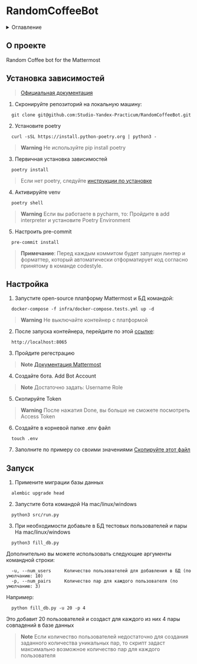 # RandomCoffeeBot
<details>
  <summary>Оглавление</summary>
  <ol>
    <li>
      <a href="#описание">О проекте</a>
      <ul>
        <li><a href="#зависимости">Установка зависимостей</a></li>
      </ul>
    </li>
    <li>
      <a href="#настройка">Настройка</a>
      <ul>
        <li><a href="#запуск">Запуск</a></li>
      </ul>
    </li>
  </ol>
</details>

## О проекте [](#описание)
Random Coffee bot for the Mattermost
## Установка зависимостей [](#зависимости)
> [Официальная документация](https://python-poetry.org/docs/)

1. Скронируйте репозиторий на локальную машину:
  ```
    git clone git@github.com:Studio-Yandex-Practicum/RandomCoffeeBot.git
  ```

2. Установите poetry
  ```
    curl -sSL https://install.python-poetry.org | python3 -
  ```
> **Warning**
> Не используйте pip install poetry

3. Первичная установка зависимостей
  ```
    poetry install
  ```
> Если нет poetry, следуйте [инструкции по установке](https://python-poetry.org/docs/#installing-with-the-official-installer)
4. Активируйте venv
  ```
    poetry shell
  ```
> **Warning**
> Если вы работаете в pycharm, то:
> Пройдите в add interpreter и установите Poetry Environment

5. Настроить pre-commit
  ```
    pre-commit install
  ```
> **Примечание**:
  > Перед каждым коммитом будет запущен линтер и форматтер,
  > который автоматически отформатирует код
  > согласно принятому в команде codestyle.

## Настройка [](#настройка)
1. Запустите open-source платформу Mattermost и БД командой:
  ```
    docker-compose -f infra/docker-compose.tests.yml up -d
  ```
> **Warning**
> Не выключайте контейнер с платформой

2. После запуска контейнера, перейдите по этой [ссылке](http://localhost:8065):
  ```
    http://localhost:8065
  ```
3. Пройдите регестрацию
> **Note**
> [Документация Mattermost](https://docs.mattermost.com/)
4. Создайте бота. Add Bot Account
> **Note**
> Достаточно задать:
> Username
> Role
5. Скопируйте Token
> **Warning**
> После нажатия Done, вы больше не сможете посмотреть Access Token
6. Создайте в корневой папке .env файл
  ```
    touch .env
  ```
7. Заполните по примеру со своими значениями
  [Скопируйте этот файл](./.env.example)
## Запуск [](#запуск)
1. Примените миграции базы данных
  ```
    alembic upgrade head
  ```
2. Запустите бота командой
На mac/linux/windows
  ```
    python3 src/run.py
  ```
3. При необходимости добавьте в БД тестовых пользователей и пары
На mac/linux/windows
  ```
    python3 fill_db.py
  ```
  Дополнительно вы можете использовать следующие аргументы командной строки:
  ```
    -u, --num_users     Количество пользователей для добавления в БД (по умолчанию: 10)
    -p, --num_pairs     Количество пар для каждого пользователя (по умолчанию: 3)
  ```
  Например:
  ```
    python fill_db.py -u 20 -p 4
  ```
  Это добавит 20 пользователей и создаст для каждого из них 4 пары совпадений в базе данных
> **Note**
> Если количество пользователей недостаточно для создания заданного количества уникальных пар, то скрипт задаст максимально возможное количество пар для каждого пользователя
